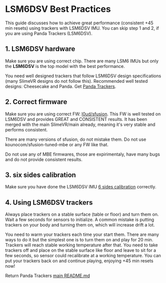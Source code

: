 # LSM6DSV Best Practices

This guide discusses how to achieve great performance (consistent +45 min resets) using trackers with LSM6DSV IMU. You can skip step 1 and 2, if you are using Panda Trackers (LSM6DSV).  

 ## 1. LSM6DSV hardware

Make sure you are using correct chip. There are many LSM6 IMUs but only the **LSM6DSV** is the top model with the best performance. 

You need well designed trackers that follow LSM6DSV design specifications (many SlimeVR designs do not follow this). Recommended well tested designs: Cheesecake and Panda. Get [Panda Trackers](https://discord.gg/ZzgH7QkN7F). 

 ## 2. Correct firmware 

 Make sure you are using correct FW: [l0ud/sfusion](https://github.com/l0ud/SlimeVR-Tracker-ESP-BMI270/tree/sfusion). This FW is well tested on LSM6DSV and provides GREAT and CONSISTENT results. It has been merged with the main SlimeVR/main already, meaning it's very stable and performs consistent.
 
 There are many versions of sfusion, do not mistake them. Do not use kounocom/sfusion-tuned-mbe or any FW like that. 
 
 Do not use any of MBE firmwares, those are expirimentaly, have many bugs and do not provide consistent results.

 ## 3. six sides calibration

Make sure you have done the LSM6DSV IMU [6 sides calibration](imu-calibration.md) correctly.  

 ## 4. Using LSM6DSV trackers

Always place trackers on a stable surface (table or floor) and turn them on. Wait a few seconds for sensors to initialize. A common mistake is putting trackers on your body and turning them on, which will increase drift a lot.

You need to warm your trackers each time your start them. There are many ways to do it but the simplest one is to turn them on and play for 20 min. Trackers will reach stable working temperature after that. You need to take trackers off and place on the stable surface like floor and leave to sit for a few seconds, so sensor could recalibrate at a working temperature. You can put your trackers back on and continue playing, enjoying +45 min resets now! 

Return Panda Trackers [main README.md](../README.md) 


